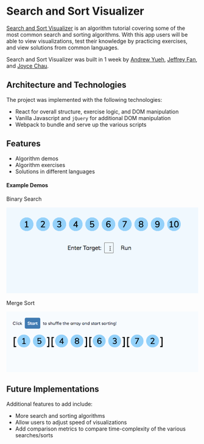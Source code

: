 # Search and Sort Visualizer

[Search and Sort Visualizer](https://joycechau.github.io/SearchAndSort/#/bsearch) is an algorithm tutorial covering some of the most common search and sorting algorithms.  With this app users will be able to view visualizations, test their knowledge by practicing exercises, and view solutions from common languages.

Search and Sort Visualizer was built in 1 week by [Andrew Yueh](https://github.com/andrew1007),
[Jeffrey Fan](https://github.com/jeffreyfan93), and [Joyce Chau](https://github.com/joycechau).

## Architecture and Technologies
The project was implemented with the following technologies:
* React for overall structure, exercise logic, and DOM manipulation
* Vanilla Javascript and ```jQuery``` for additional DOM manipulation
* Webpack to bundle and serve up the various scripts

## Features
* Algorithm demos
* Algorithm exercises
* Solutions in different languages

#### Example Demos

Binary Search

![search-with-map](./assets/bsearch_demo.gif)


Merge Sort

![search-with-map](./assets/mergesort_demo.gif)

## Future Implementations
Additional features to add include:
* More search and sorting algorithms
* Allow users to adjust speed of visualizations
* Add comparison metrics to compare time-complexity of the various searches/sorts
